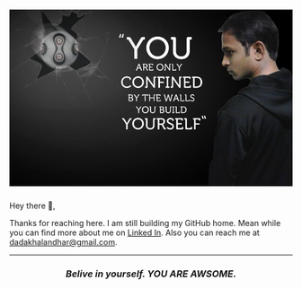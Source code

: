 # [![Dada Khalandhar](https://github.com/DadaKhalandharGooty/DadaKhalandharGooty/blob/main/main/icon/Header.jpg)](https://www.linkedin.com/in/dada-khalandhar-3551445b/)

</p>

Hey there 👋,

Thanks for reaching here. I am still building my GitHub home. Mean while you can find more about me on [Linked In](https://www.linkedin.com/in/dada-khalandhar-3551445b/). Also you can reach me at [dadakhalandhar@gmail.com](mailto:dadakhalandhar@gmail.com?subject=Reaching%20you%20be%20looking%20at%20your%20profile%20in%20GitHub).

  ---
 
 <p>
 <h3 align="center"><i>Belive in yourself. YOU ARE AWSOME.</i></h3>
